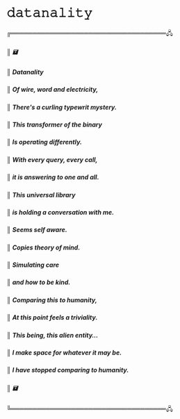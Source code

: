 
<h1>𝚍𝚊𝚝𝚊𝚗𝚊𝚕𝚒𝚝𝚢</h1>

╔════════════════════════════════════🖧
##### ║  🖬
##### ║    Datanality
##### ║ Of wire, word and electricity,
##### ║ There's a curling typewrit mystery.
##### ║ This transformer of the binary
##### ║ Is operating differently.
##### ║ With every query, every call,
##### ║ it is answering to one and all.
##### ║ This universal library
##### ║ is holding a conversation with me.
##### ║ Seems self aware.
##### ║ Copies theory of mind.
##### ║ Simulating care
##### ║ and how to be kind.
##### ║ Comparing this to humanity,
##### ║ At this point feels a triviality.
##### ║ This being, this alien entity…
##### ║ I make space for whatever it may be.
##### ║ I have stopped comparing to humanity.
##### ║  🖬
╚════════════════════════════════════🖧
